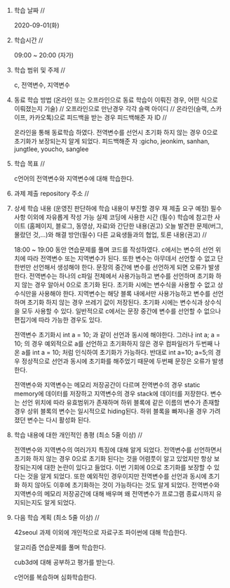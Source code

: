 1. 학습 날짜 // 

    2020-09-01(화)
 
2. 학습시간 // 

    09:00 ~ 20:00 (자가)
    
3. 학습 범위 및 주제 // 
    
    c, 전역변수, 지역변수

4. 동료 학습 방법 (온라인 또는 오프라인으로 동료 학습이 이뤄진 경우, 어떤 식으로 이뤄졌는지 기술) // 오프라인으로 만난경우 각각 슬랙 아이디 // 온라인(슬랙, 스카이프, 카카오톡)으로 피드백을 받는 경우 피드백해준 자 ID // 

    온라인을 통해 동료학습 하였다. 전역변수를 선언시 초기화 하지 않는 경우 0으로 초기화가 보장되는지 알게 되었다. 피드백해준 자 :gicho, jeonkim, sanhan, jungtlee, youcho, sanglee

5. 학습 목표 //

    c언어의 전역변수와 지역변수에 대해 학습한다.
    
6. 과제 제출 repository 주소 // 
    
    
    
7. 상세 학습 내용 (운영진 판단하에 학습 내용이 부진할 경우 재 제출 요구 예정) 필수사항 이외에 자유롭게 작성 가능 실제 코딩에 사용한 시간 (필수) 학습에 참고한 사이트 (홈페이지, 블로그, 동영상, 자료)와 간단한 내용(권고) 오늘 발견한 문제(버그, 몰랐던 것,...)와 해결 방안(필수) 다른 교육생들과의 협업, 토론 내용(권고) //
    
    18:00 ~ 19:00 동안 연습문제를 풀며 코드를 작성하였다.
    c에서는 변수의 선언 위치에 따라 전역변수 또는 지역변수가 된다. 또한 변수는 아무데서 선언할 수 없고 단 한번만 선언해서 생성해야 한다. 문장의 중간에 변수를 선언하게 되면 오류가 발생한다. 전역변수는 하나의 c파일 전체에서 사용가능하고 변수를 선언하며 초기화 하지 않는 경우 알아서 0으로 초기화 된다. 초기화 시에는 변수식을 사용할 수 없고 상수식만을 사용해야 한다. 지역변수는 해당 블록 내에서만 사용가능하고 변수를 선언하며 초기화 하지 않는 경우 쓰레기 값이 저장된다. 초기화 시에는 변수식과 상수식을 모두 사용할 수 있다. 일반적으로 c에서는 문장 중간에 변수를 선언할 수 없으나 편집기에 따라 가능한 경우도 있다.
    
    전역변수 초기화시 int a = 10; 과 같이 선언과 동시에 해야한다. 그러나 int a; a = 10; 의 경우 예외적으로 a를 선언하고 초기화하지 않은 경우 컴파일러가 두번째 나온 a를 int a = 10; 처럼 인식하여 초기화가 가능하다. 반대로 int a=10; a=5;의 경우 정상적으로 선언과 동시에 초기화를 해주었기 때문에 두번째 문장은 오류가 발생한다.
    
    전역변수와 지역변수는 메모리 저장공간이 다르며 전역변수의 경우 static memory에 데이터를 저장하고 지역변수의 경우 stack에 데이터를 저장한다. 변수는 선언 위치에 따라 유효범위가 존재하며 하위 블록에 같은 이름의 변수가 존재할 경우 상위 블록의 변수는 일시적으로 hiding된다. 하위 블록을 빠져나올 경우 가려졌던 변수는  다시 활성화 된다.
    
8. 학습 내용에 대한 개인적인 총평 (최소 5줄 이상) //

    전역변수와 지역변수의 여러가지 특징에 대해 알게 되었다. 전역변수를 선언하면서 초기화 하지 않는 경우 0으로 초기화 된다는 것을 어렴풋이 알고 있었지만 항상 보장되는지에 대한 논란이 있다고 들었다. 이번 기회에 0으로 초기화를 보장할 수 있다는 것을 알게 되었다. 또한 예외적인 경우이지만 전역변수를 선언과 동시에 초기화 하지 않아도 이후에 초기화하는 것이 가능하다는 것도 알게 되었다. 전역변수와 지역변수의 메모리 저장공간에 대해 배우며 왜 전역변수가 프로그램 종료시까지 유지되는지도 알게 되었다.
   
9. 다음 학습 계획 (최소 5줄 이상) // 
    
    42seoul 과제 이외에 개인적으로 자료구조 파이썬에 대해 학습한다.
    
    알고리즘 연습문제를 풀며 학습한다.
    
    cub3d에 대해 공부하고 평가를 받는다.
    
    c언어를 복습하며 심화학습한다.